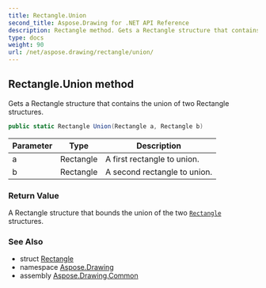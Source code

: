 ```yaml
---
title: Rectangle.Union
second_title: Aspose.Drawing for .NET API Reference
description: Rectangle method. Gets a Rectangle structure that contains the union of two Rectangle structures
type: docs
weight: 90
url: /net/aspose.drawing/rectangle/union/
---
```

## Rectangle.Union method

Gets a Rectangle structure that contains the union of two Rectangle structures.

```csharp
public static Rectangle Union(Rectangle a, Rectangle b)
```

| Parameter | Type | Description |
| --- | --- | --- |
| a | Rectangle | A first rectangle to union. |
| b | Rectangle | A second rectangle to union. |

### Return Value

A Rectangle structure that bounds the union of the two [`Rectangle`](../) structures.

### See Also

* struct [Rectangle](../)
* namespace [Aspose.Drawing](../../rectangle/)
* assembly [Aspose.Drawing.Common](../../../)


